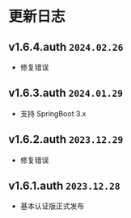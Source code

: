 # 更新日志

## v1.6.4.auth `2024.02.26`

- 修复错误

## v1.6.3.auth `2024.01.29`

- 支持 SpringBoot 3.x

## v1.6.2.auth `2023.12.29`

- 修复错误

## v1.6.1.auth `2023.12.28`

- 基本认证版正式发布
